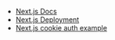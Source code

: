 - [Next.js Docs](https://nextjs.org/docs/getting-started)
- [Next.js Deployment](https://nextjs.org/docs/deployment)
- [Next.js cookie auth example](https://github.com/oliverjam/next-cookie-auth)
